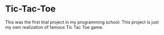# Tic-Tac-Toe
This was the first trial project in my programming school. This project is just my own realization of famous Tic Tac Toe game.
